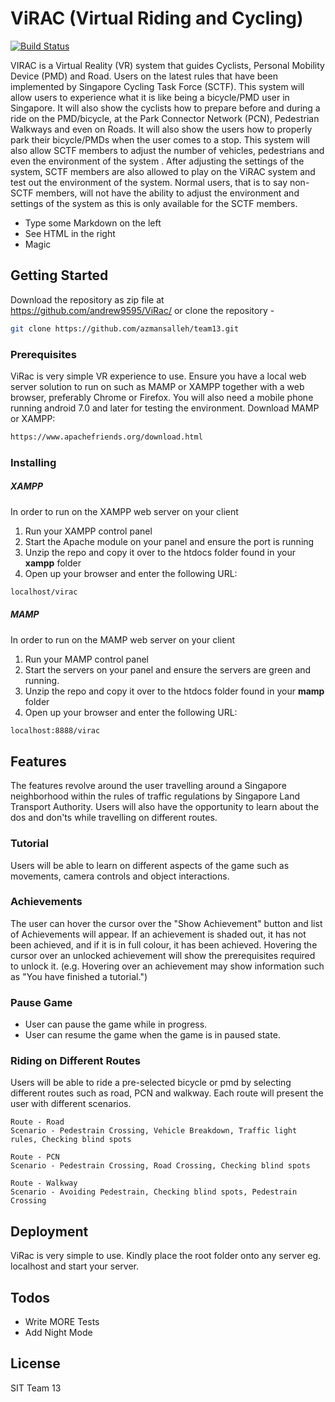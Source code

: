 # ViRAC (Virtual Riding and Cycling)


[![Build Status](https://travis-ci.org/joemccann/dillinger.svg?branch=master)](https://travis-ci.org/joemccann/dillinger)

VIRAC is a Virtual Reality (VR) system that guides Cyclists, Personal Mobility Device (PMD) and Road. Users on the latest rules that have been implemented by Singapore Cycling Task Force (SCTF). This system will allow users to experience what it is like being a bicycle/PMD user in Singapore. It will also show the cyclists how to prepare before and during a ride on the PMD/bicycle, at the Park Connector Network (PCN), Pedestrian Walkways and even on Roads. It will also show the users how to properly park their bicycle/PMDs when the user comes to a stop. This system will also allow SCTF members to adjust the number of vehicles, pedestrians and even the environment of the system . After adjusting the settings of the system, SCTF members are also allowed to play on the ViRAC system and test out the environment of the system. Normal users, that is to say non-SCTF members, will not have the ability to
adjust the environment and settings of the system as this is only available for the SCTF members.

  - Type some Markdown on the left
  - See HTML in the right
  - Magic

## Getting Started 
Download the repository as zip file at https://github.com/andrew9595/ViRac/ or clone the repository -   
```sh
git clone https://github.com/azmansalleh/team13.git
```

### Prerequisites
ViRac is very simple VR experience to use. Ensure you have a local web server solution to run on such as MAMP or XAMPP together with a web browser, preferably Chrome or Firefox. You will also need a mobile phone running android 7.0 and later for testing the environment.
Download MAMP or XAMPP:
```sh
https://www.apachefriends.org/download.html
```

### Installing
##### XAMPP
In order to run on the XAMPP web server on your client
1. Run your XAMPP control panel
2. Start the Apache module on your panel and ensure the port is running
3. Unzip the repo and copy it over to the htdocs folder found in your **xampp** folder
3. Open up your browser and enter the following URL: 
```sh
localhost/virac
```

##### MAMP
In order to run on the MAMP web server on your client
1. Run your MAMP control panel
2. Start the servers on your panel and ensure the servers are green and running.
3. Unzip the repo and copy it over to the htdocs folder found in your **mamp** folder
3. Open up your browser and enter the following URL: 
```sh
localhost:8888/virac
```

## Features
The features revolve around the user travelling around a Singapore neighborhood within the rules of traffic regulations by Singapore Land Transport Authority. Users will also have the opportunity to learn about the dos and don'ts while travelling on different routes. 

### Tutorial
Users will be able to learn on different aspects of the game such as movements, camera controls and object interactions.

### Achievements
The user can hover the cursor over the "Show Achievement" button and list of Achievements will appear. If an achievement is shaded out, it has not been achieved, and if it is in full colour, it has been achieved. Hovering the cursor over an unlocked achievement will show the prerequisites required to unlock it. (e.g. Hovering over an achievement may show information such as "You have finished a tutorial.")

### Pause Game
  - User can pause the game while in progress.
  - User can resume the game when the game is in paused state.

### Riding on Different Routes
Users will be able to ride a pre-selected bicycle or pmd by selecting different routes such as road, PCN and walkway. Each route will present the user with different scenarios.

	Route - Road
	Scenario - Pedestrain Crossing, Vehicle Breakdown, Traffic light rules, Checking blind spots
	
	Route - PCN
	Scenario - Pedestrain Crossing, Road Crossing, Checking blind spots
	
	Route - Walkway
	Scenario - Avoiding Pedestrain, Checking blind spots, Pedestrain Crossing
	
## Deployment
ViRac is very simple to use. Kindly place the root folder onto any server eg. localhost and start your server.

## Todos

 - Write MORE Tests
 - Add Night Mode

License
----

SIT Team 13 
